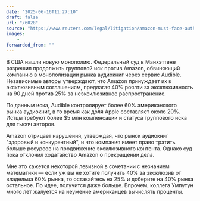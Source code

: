 ```yaml
---
date: "2025-06-16T11:27:10"
draft: false
url: "/6028"
source: "https://www.reuters.com/legal/litigation/amazon-must-face-authors-lawsuit-over-audiobook-distribution-us-judge-rules-2025-06-11/"
images:
    -
forwarded_from: ""
---
```


В США нашли новую монополию. Федеральный суд в Манхэттене разрешил продолжить групповой иск против Amazon, обвиняющий компанию в монополизации рынка аудиокниг через сервис Audible. Независимые авторы утверждают, что Amazon принуждает их к эксклюзивным соглашениям, предлагая 40% роялти за эксклюзивность на 90 дней против 25% за неэксклюзивное распространение.

По данным иска, Audible контролирует более 60% американского рынка аудиокниг, в то время как доля Apple составляет около 20%. Истцы требуют более $5 млн компенсации и статуса группового иска для тысяч авторов.

Amazon отрицает нарушения, утверждая, что рынок аудиокниг "здоровый и конкурентный", и что компания имеет право тратить больше ресурсов на продвижение эксклюзивного контента. Однако суд пока отклонил ходатайство Amazon о прекращении дела.

Мне это кажется некоторой левизной в сочетании с незнанием математики — если уж вы не хотите получить 40% за эксклюзив от владельца 60% рынка, то оставайтесь на 25% и доберите на 40% рынка остальное. По идее, получится даже больше. Впрочем, коллега Умпутун много лет жалуется на неумение американцев вычислять проценты.
